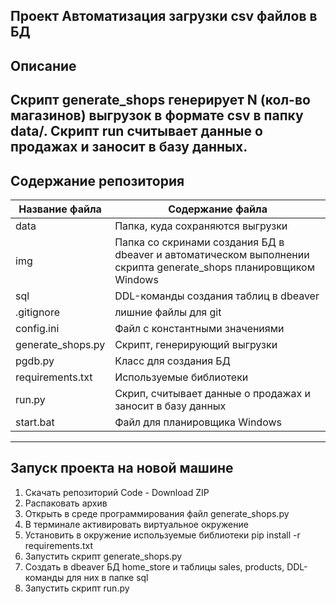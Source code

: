  **Проект Автоматизация загрузки csv файлов в БД**
---
Описание
---
Скрипт generate_shops генерирует N (кол-во магазинов) выгрузок в формате csv в папку data/. Скрипт run считывает данные о продажах и заносит в базу данных.
---
Содержание репозитория
---
Название файла   | Содержание файла
---------------- |----------------------
data             | Папка, куда сохраняются выгрузки
img              | Папка со скринами создания БД в dbeaver и автоматическом выполнении скрипта generate_shops планировщиком Windows
sql              | DDL-команды создания таблиц  в dbeaver
.gitignore       | лишние файлы для git
config.ini       |Файл с константными значениями
generate_shops.py|Скрипт, генерирующий выгрузки
pgdb.py          |Класс для создания БД
requirements.txt |Используемые библиотеки
run.py           |Скрип, считывает данные о продажах и заносит в базу данных
start.bat        |Файл для планировщика Windows
---
Запуск проекта на новой машине
---
1. Скачать репозиторий Code - Download ZIP
2. Распаковать архив
3. Открыть в среде программирования файл generate_shops.py
4. В терминале активировать виртуальное окружение
5. Установить в окружение используемые библиотеки pip install -r requirements.txt
6. Запустить скрипт generate_shops.py
7. Создать в dbeaver БД home_store и таблицы sales, products, DDL-команды для них в папке sql
8. Запустить скрипт run.py  
